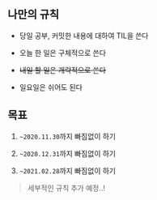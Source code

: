 ## 나만의 규칙

- 당일 공부, 커밋한 내용에 대하여 TIL을 쓴다

- 오늘 한 일은 구체적으로 쓴다

- ~~내일 할 일은 개략적으로 쓴다~~

- 일요일은 쉬어도 된다

## 목표

1. `~2020.11.30`까지 빠짐없이 하기

2. `~2020.12.31`까지 빠짐없이 하기

3. `~2021.02.28`까지 빠짐없이 하기

> 세부적인 규칙 추가 예정..!